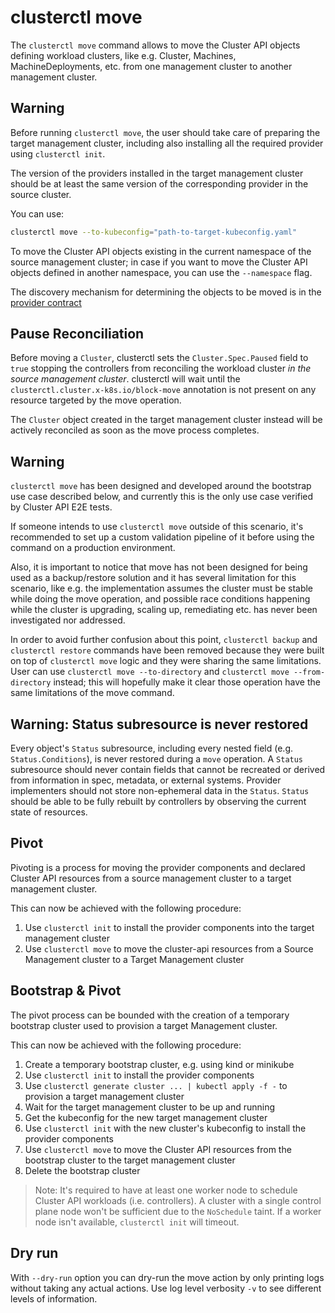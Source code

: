 # clusterctl move

The `clusterctl move` command allows to move the Cluster API objects defining workload clusters, like e.g. Cluster, Machines,
MachineDeployments, etc. from one management cluster to another management cluster.

<aside class="note warning">

<h1> Warning </h1>

Before running `clusterctl move`, the user should take care of preparing the target management cluster, including also installing
all the required provider using `clusterctl init`.

The version of the providers installed in the target management cluster should be at least the same version of the
corresponding provider in the source cluster.

</aside>

You can use:

```bash
clusterctl move --to-kubeconfig="path-to-target-kubeconfig.yaml"
```

To move the Cluster API objects existing in the current namespace of the source management cluster; in case if you want
to move the Cluster API objects defined in another namespace, you can use the `--namespace` flag.

The discovery mechanism for determining the objects to be moved is in the [provider contract](../provider-contract.md#move)

<aside class="note">

<h1> Pause Reconciliation </h1>

Before moving a `Cluster`, clusterctl sets the `Cluster.Spec.Paused` field to `true` stopping
the controllers from reconciling the workload cluster _in the source management cluster_.
clusterctl will wait until the `clusterctl.cluster.x-k8s.io/block-move` annotation is not
present on any resource targeted by the move operation.

The `Cluster` object created in the target management cluster instead will be actively reconciled as soon as the move
process completes.

</aside>

<aside class="note warning">

<h1> Warning </h1>

`clusterctl move` has been designed and developed around the bootstrap use case described below, and currently this is the only
use case verified by Cluster API E2E tests.

If someone intends to use `clusterctl move` outside of this scenario, it's recommended to set up a custom validation pipeline of
it before using the command on a production environment.

Also, it is important to notice that move has not been designed for being used as a backup/restore solution and it has 
several limitation for this scenario, like e.g. the implementation assumes the cluster must be stable
while doing the move operation, and possible race conditions happening while the cluster is upgrading, scaling up, 
remediating etc. has never been investigated nor addressed.

In order to avoid further confusion about this point, `clusterctl backup` and `clusterctl restore` commands have been
removed because they were built on top of `clusterctl move` logic and they were sharing the same limitations.
User can use `clusterctl move --to-directory` and `clusterctl move --from-directory` instead; this will hopefully
make it clear those operation have the same limitations of the move command.

</aside>

<aside class="note warning">

<h1> Warning: Status subresource is never restored </h1>

Every object's `Status` subresource, including every nested field (e.g. `Status.Conditions`), is never restored during a `move` operation. A `Status` subresource should never contain fields that cannot be recreated or derived from information in spec, metadata, or external systems.
Provider implementers should not store non-ephemeral data in the `Status`. 
`Status` should be able to be fully rebuilt by controllers by observing the current state of resources.

</aside>

## Pivot

Pivoting is a process for moving the provider components and declared Cluster API resources from a source management
cluster to a target management cluster.

This can now be achieved with the following procedure:

1. Use `clusterctl init` to install the provider components into the target management cluster
2. Use `clusterctl move` to move the cluster-api resources from a Source Management cluster to a Target Management cluster

## Bootstrap & Pivot

The pivot process can be bounded with the creation of a temporary bootstrap cluster
used to provision a target Management cluster.

This can now be achieved with the following procedure:

1. Create a temporary bootstrap cluster, e.g. using kind or minikube
2. Use `clusterctl init` to install the provider components
3. Use `clusterctl generate cluster ... | kubectl apply -f -` to provision a target management cluster
4. Wait for the target management cluster to be up and running
5. Get the kubeconfig for the new target management cluster
6. Use `clusterctl init` with the new cluster's kubeconfig to install the provider components
7. Use `clusterctl move` to move the Cluster API resources from the bootstrap cluster to the target management cluster
8. Delete the bootstrap cluster

> Note: It's required to have at least one worker node to schedule Cluster API workloads (i.e. controllers).
> A cluster with a single control plane node won't be sufficient due to the `NoSchedule` taint. If a worker node isn't available, `clusterctl init` will timeout.

## Dry run

With `--dry-run` option you can dry-run the move action by only printing logs without taking any actual actions. Use log level verbosity `-v` to see different levels of information.
